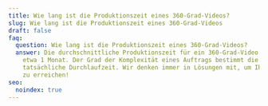 ```yaml
---
title: Wie lang ist die Produktionszeit eines 360-Grad-Videos?
slug: Wie lang ist die Produktionszeit eines 360-Grad-Videos
draft: false
faq:
  question: Wie lang ist die Produktionszeit eines 360-Grad-Videos?
  answer: Die durchschnittliche Produktionszeit für ein 360-Grad-Video beträgt
    etwa 1 Monat. Der Grad der Komplexität eines Auftrags bestimmt die
    tatsächliche Durchlaufzeit. Wir denken immer in Lösungen mit, um Ihre Ziele
    zu erreichen!
seo:
  noindex: true
---
```

